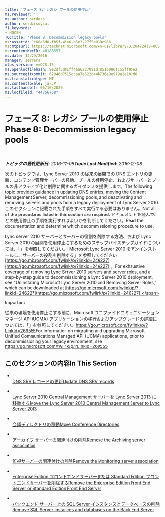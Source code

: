 ```yaml
---
title: 'フェーズ 8: レガシ プールの使用停止'
ms.reviewer: ''
ms.author: serdars
author: serdarsoysal
f1.keywords:
- NOCSH
TOCTitle: 'Phase 8: Decommission legacy pools'
ms:assetid: 1c68e5d8-fb5f-45e6-b6e3-27f5e830c966
ms:mtpsurl: https://technet.microsoft.com/en-us/library/JJ204724(v=OCS.15)
ms:contentKeyID: 48183557
ms.date: 12/29/2016
manager: serdars
mtps_version: v=OCS.15
ms.openlocfilehash: 9e2df5d01ff4aa6227091d7851b086fc55ff95e2
ms.sourcegitcommit: 62946d7515ccaa7a622d44b736e9e919a2e102d0
ms.translationtype: MT
ms.contentlocale: ja-JP
ms.lasthandoff: 06/16/2020
ms.locfileid: "44756768"
---
```

<div data-xmlns="http://www.w3.org/1999/xhtml">

<div class="topic" data-xmlns="http://www.w3.org/1999/xhtml" data-msxsl="urn:schemas-microsoft-com:xslt" data-cs="https://msdn.microsoft.com/">

<div data-asp="https://msdn2.microsoft.com/asp">

# <a name="phase-8-decommission-legacy-pools"></a><span data-ttu-id="623be-102">フェーズ 8: レガシ プールの使用停止</span><span class="sxs-lookup"><span data-stu-id="623be-102">Phase 8: Decommission legacy pools</span></span>

</div>

<div id="mainSection">

<div id="mainBody">

<span> </span>

<span data-ttu-id="623be-103">_**トピックの最終更新日:** 2016-12-08_</span><span class="sxs-lookup"><span data-stu-id="623be-103">_**Topic Last Modified:** 2016-12-08_</span></span>

<span data-ttu-id="623be-104">次のトピックでは、Lync Server 2010 の従来の展開での DNS エントリの更新、コンテンツ管理サーバーの移動、プールの使用停止、およびサーバーとプールの非アクティブ化と削除に関するガイダンスを提供します。</span><span class="sxs-lookup"><span data-stu-id="623be-104">The following topic provides guidance in updating DNS entries, moving the Content Management Server, decommissioning pools, and deactivating and removing servers and pools from a legacy deployment of Lync Server 2010.</span></span> <span data-ttu-id="623be-105">このセクションに記載された手順をすべて実行する必要はありません。</span><span class="sxs-lookup"><span data-stu-id="623be-105">Not all of the procedures listed in this section are required.</span></span> <span data-ttu-id="623be-106">ドキュメントを読んで、どの使用停止の手順を実行すればよいかを判断してください。</span><span class="sxs-lookup"><span data-stu-id="623be-106">Read the documentation and determine which decommissioning procedure to use.</span></span>

<span data-ttu-id="623be-107">Lync server 2010 サーバーとサーバーの役割を削除する方法、および Lync Server 2010 の展開を使用停止にするためのステップバイステップガイドについては、「」を参照してください。「Microsoft Lync Server 2010 をアンインストールし、サーバーの役割を削除する」を参照してください [https://go.microsoft.com/fwlink/p/?linkId=246227](https://go.microsoft.com/fwlink/p/?linkid=246227) 。</span><span class="sxs-lookup"><span data-stu-id="623be-107">For exhaustive coverage of removing Lync Server 2010 servers and server roles, and a step-by-step guide to decommissioning a Lync Server 2010 deployment, see "Uninstalling Microsoft Lync Server 2010 and Removing Server Roles," which can be downloaded at [https://go.microsoft.com/fwlink/p/?linkId=246227](https://go.microsoft.com/fwlink/p/?linkid=246227).</span></span>

<div>


> [!IMPORTANT]  
> <span data-ttu-id="623be-108">従来の環境を使用停止にする前に、Microsoft ユニファイドコミュニケーションマネージ API (UCMA) アプリケーションの移行およびアップグレードの詳細については、「」を参照してください。<A href="https://go.microsoft.com/fwlink/p/?linkid=269555">https://go.microsoft.com/fwlink/p/?LinkId=269555</A></span><span class="sxs-lookup"><span data-stu-id="623be-108">For information on migrating and upgrading Microsoft Unified Communications Managed API (UCMA) applications, prior to decommissioning your legacy environment, see <A href="https://go.microsoft.com/fwlink/p/?linkid=269555">https://go.microsoft.com/fwlink/p/?LinkId=269555</A></span></span>



</div>

<div>

## <a name="in-this-section"></a><span data-ttu-id="623be-109">このセクションの内容</span><span class="sxs-lookup"><span data-stu-id="623be-109">In This Section</span></span>

  - <span></span>  
    [<span data-ttu-id="623be-110">DNS SRV レコードの更新</span><span class="sxs-lookup"><span data-stu-id="623be-110">Update DNS SRV records</span></span>](update-dns-srv-records.md)

  - <span></span>  
    [<span data-ttu-id="623be-111">Lync Server 2010 Central Management サーバーを Lync Server 2013 に移動する</span><span class="sxs-lookup"><span data-stu-id="623be-111">Move the Lync Server 2010 Central Management Server to Lync Server 2013</span></span>](move-the-lync-server-2010-central-management-server-to-lync-server-2013.md)

  - <span></span>  
    [<span data-ttu-id="623be-112">会議ディレクトリの移動</span><span class="sxs-lookup"><span data-stu-id="623be-112">Move Conference Directories</span></span>](move-lync-server-2010-conference-directories-to-lync-server-2013.md)

  - <span></span>  
    [<span data-ttu-id="623be-113">アーカイブ サーバーの関連付けの削除</span><span class="sxs-lookup"><span data-stu-id="623be-113">Remove the Archiving server association</span></span>](remove-the-archiving-server-association.md)

  - <span></span>  
    [<span data-ttu-id="623be-114">監視サーバーの関連付けの削除</span><span class="sxs-lookup"><span data-stu-id="623be-114">Remove the Monitoring server association</span></span>](remove-the-monitoring-server-association.md)

  - <span></span>  
    [<span data-ttu-id="623be-115">Enterprise Edition フロントエンドサーバーまたは Standard Edition フロントエンドサーバーを削除する</span><span class="sxs-lookup"><span data-stu-id="623be-115">Remove the Enterprise Edition Front End Server or Standard Edition Front End Server</span></span>](remove-the-enterprise-edition-front-end-server-or-standard-edition-front-end-server.md)

  - <span></span>  
    [<span data-ttu-id="623be-116">バックエンド サーバー上の SQL Server インスタンスとデータベースの削除</span><span class="sxs-lookup"><span data-stu-id="623be-116">Remove SQL Server instances and databases on the Back End Server</span></span>](remove-sql-server-instances-and-databases-on-the-back-end-server.md)

</div>

</div>

<span> </span>

</div>

</div>

</div>

